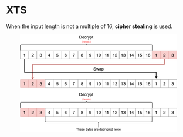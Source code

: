 # XTS

When the input length is not a multiple of 16, **cipher stealing** is used.

<center>
<img src="images/csdt.png" width="85%">
</center>
